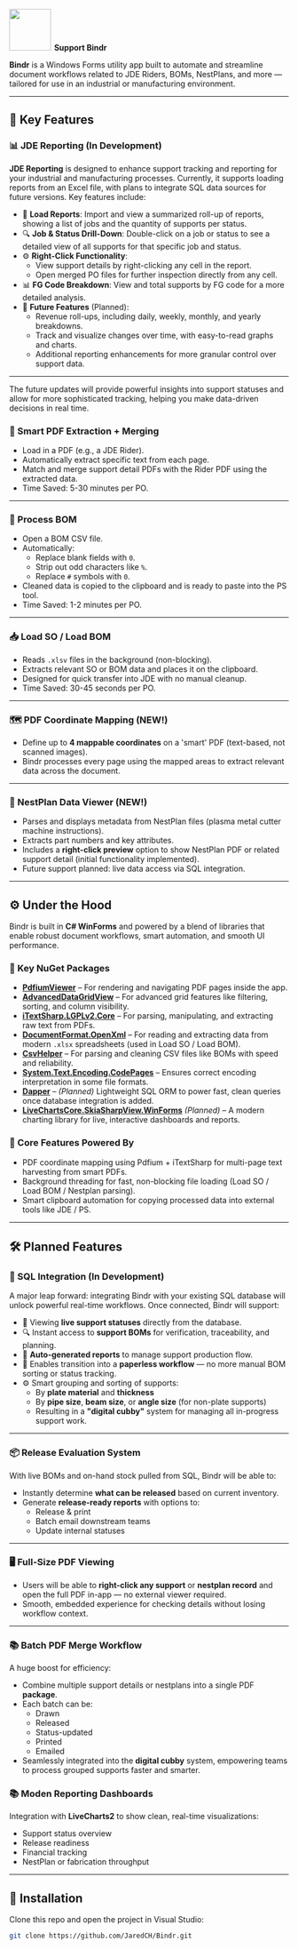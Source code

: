 <img src="https://github.com/user-attachments/assets/ab136cae-62df-4c13-94b1-0e7d32721729" width="75"> <span style="margin-left: 2px;">**Support Bindr**</span>

**Bindr** is a Windows Forms utility app built to automate and streamline document workflows related to JDE Riders, BOMs, NestPlans, and more — tailored for use in an industrial or manufacturing environment.

---

## 🚀 Key Features

### 📊 JDE Reporting (In Development)

**JDE Reporting** is designed to enhance support tracking and reporting for your industrial and manufacturing processes. Currently, it supports loading reports from an Excel file, with plans to integrate SQL data sources for future versions. Key features include:

- 📂 **Load Reports**: Import and view a summarized roll-up of reports, showing a list of jobs and the quantity of supports per status.
- 🔍 **Job & Status Drill-Down**: Double-click on a job or status to see a detailed view of all supports for that specific job and status.
- ⚙️ **Right-Click Functionality**:
  - View support details by right-clicking any cell in the report.
  - Open merged PO files for further inspection directly from any cell.
- 📊 **FG Code Breakdown**: View and total supports by FG code for a more detailed analysis.
- 🔄 **Future Features** (Planned):
  - Revenue roll-ups, including daily, weekly, monthly, and yearly breakdowns.
  - Track and visualize changes over time, with easy-to-read graphs and charts.
  - Additional reporting enhancements for more granular control over support data.
---

The future updates will provide powerful insights into support statuses and allow for more sophisticated tracking, helping you make data-driven decisions in real time.

### 🧠 Smart PDF Extraction + Merging
- Load in a PDF (e.g., a JDE Rider).
- Automatically extract specific text from each page.
- Match and merge support detail PDFs with the Rider PDF using the extracted data.
- Time Saved: 5-30 minutes per PO.
---

### 📄 Process BOM
- Open a BOM CSV file.
- Automatically:
  - Replace blank fields with `0`.
  - Strip out odd characters like `%`.
  - Replace `#` symbols with `0`.
- Cleaned data is copied to the clipboard and is ready to paste into the PS tool.
- Time Saved: 1-2 minutes per PO.
---

### 📥 Load SO / Load BOM
- Reads `.xlsv` files in the background (non-blocking).
- Extracts relevant SO or BOM data and places it on the clipboard.
- Designed for quick transfer into JDE with no manual cleanup.
- Time Saved: 30-45 seconds per PO.
---

### 🗺️ PDF Coordinate Mapping (NEW!)
- Define up to **4 mappable coordinates** on a 'smart' PDF (text-based, not scanned images).
- Bindr processes every page using the mapped areas to extract relevant data across the document.

---

### 🧾 NestPlan Data Viewer (NEW!)
- Parses and displays metadata from NestPlan files (plasma metal cutter machine instructions).
- Extracts part numbers and key attributes.
- Includes a **right-click preview** option to show NestPlan PDF or related support detail (initial functionality implemented).
- Future support planned: live data access via SQL integration.

---

## ⚙️ Under the Hood

Bindr is built in **C# WinForms** and powered by a blend of libraries that enable robust document workflows, smart automation, and smooth UI performance.

### 🧰 Key NuGet Packages

- **[PdfiumViewer](https://www.nuget.org/packages/PdfiumViewer/)** – For rendering and navigating PDF pages inside the app.
- **[AdvancedDataGridView](https://www.nuget.org/packages/AdvancedDataGridView/)** – For advanced grid features like filtering, sorting, and column visibility.
- **[iTextSharp.LGPLv2.Core](https://www.nuget.org/packages/iTextSharp.LGPLv2.Core/)** – For parsing, manipulating, and extracting raw text from PDFs.
- **[DocumentFormat.OpenXml](https://www.nuget.org/packages/DocumentFormat.OpenXml/)** – For reading and extracting data from modern `.xlsx` spreadsheets (used in Load SO / Load BOM).
- **[CsvHelper](https://www.nuget.org/packages/CsvHelper/)** – For parsing and cleaning CSV files like BOMs with speed and reliability.
- **[System.Text.Encoding.CodePages](https://www.nuget.org/packages/System.Text.Encoding.CodePages/)** – Ensures correct encoding interpretation in some file formats.
- **[Dapper](https://www.nuget.org/packages/Dapper/)** – *(Planned)* Lightweight SQL ORM to power fast, clean queries once database integration is added.
- **[LiveChartsCore.SkiaSharpView.WinForms](https://www.nuget.org/packages/LiveChartsCore.SkiaSharpView.WinForms/)** *(Planned)* – A modern charting library for live, interactive dashboards and reports.

### 🧪 Core Features Powered By

- PDF coordinate mapping using Pdfium + iTextSharp for multi-page text harvesting from smart PDFs.
- Background threading for fast, non-blocking file loading (Load SO / Load BOM / Nestplan parsing).
- Smart clipboard automation for copying processed data into external tools like JDE / PS.


---

## 🛠️ Planned Features

### 🔌 SQL Integration (In Development)

A major leap forward: integrating Bindr with your existing SQL database will unlock powerful real-time workflows. Once connected, Bindr will support:

- 📂 Viewing **live support statuses** directly from the database.
- 🔍 Instant access to **support BOMs** for verification, traceability, and planning.
- 📝 **Auto-generated reports** to manage support production flow.
- 🚪 Enables transition into a **paperless workflow** — no more manual BOM sorting or status tracking.
- ⚙️ Smart grouping and sorting of supports:
  - By **plate material** and **thickness**
  - By **pipe size**, **beam size**, or **angle size** (for non-plate supports)
  - Resulting in a **"digital cubby"** system for managing all in-progress support work.

---

### 📦 Release Evaluation System

With live BOMs and on-hand stock pulled from SQL, Bindr will be able to:

- Instantly determine **what can be released** based on current inventory.
- Generate **release-ready reports** with options to:
  - Release & print
  - Batch email downstream teams
  - Update internal statuses

---

### 🖥️ Full-Size PDF Viewing

- Users will be able to **right-click any support** or **nestplan record** and open the full PDF in-app — no external viewer required.
- Smooth, embedded experience for checking details without losing workflow context.

---

### 📚 Batch PDF Merge Workflow

A huge boost for efficiency:

- Combine multiple support details or nestplans into a single PDF **package**.
- Each batch can be:
  - Drawn
  - Released
  - Status-updated
  - Printed
  - Emailed
- Seamlessly integrated into the **digital cubby** system, empowering teams to process grouped supports faster and smarter.



### 📚 Moden Reporting Dashboards

  Integration with **LiveCharts2** to show clean, real-time visualizations:
  
  - Support status overview
  - Release readiness
  - Financial tracking
  - NestPlan or fabrication throughput

---

## 📂 Installation

Clone this repo and open the project in Visual Studio:

```bash
git clone https://github.com/JaredCH/Bindr.git
